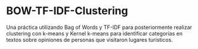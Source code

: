 # BOW-TF-IDF-Clustering
Una práctica utilizando Bag of Words y TF-IDF para posteriormente realizar clustering con k-means y Kernel k-means para identificar categorías en textos  sobre opiniones de personas que visitaron lugares turísticos.

